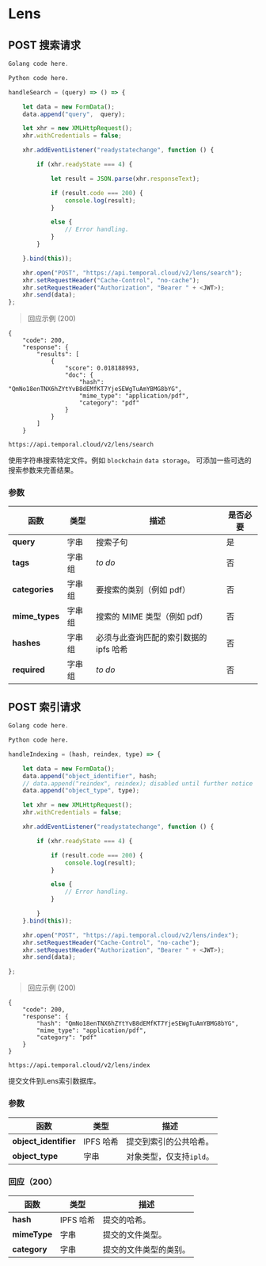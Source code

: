 # Lens

## POST 搜索请求

```go
Golang code here.
```

```python
Python code here.
```

```javascript
handleSearch = (query) => () => {

    let data = new FormData();
    data.append("query",  query);

    let xhr = new XMLHttpRequest();
    xhr.withCredentials = false;

    xhr.addEventListener("readystatechange", function () {

        if (xhr.readyState === 4) {

            let result = JSON.parse(xhr.responseText);

            if (result.code === 200) {
                console.log(result);
            }

            else {
                // Error handling.
            }
        }

    }.bind(this));

    xhr.open("POST", "https://api.temporal.cloud/v2/lens/search");
    xhr.setRequestHeader("Cache-Control", "no-cache");
    xhr.setRequestHeader("Authorization", "Bearer " + <JWT>);
    xhr.send(data);
};
```

> 回应示例 (200)

```
{
    "code": 200,
    "response": {
        "results": [
            {
                "score": 0.018188993,
                "doc": {
                    "hash": "QmNo18enTNX6hZYtYvB8dEMfKT7YjeSEWgTuAmYBMG8bYG",
                    "mime_type": "application/pdf",
                    "category": "pdf"
                }
            }
        ]
    }
```

`https://api.temporal.cloud/v2/lens/search`

使用字符串搜索特定文件。例如 `blockchain` `data storage`。
可添加一些可选的搜索参数来完善结果。

### 参数

| 函数 | 类型 | 描述 | 是否必要
|-----------|------|----------|------------------------
| <b>query</b>| 字串 | 搜索子句 | 是
| <b>tags</b> | 字串组 | *to do* | 否
| <b>categories</b> | 字串组 | 要搜索的类别（例如 pdf）| 否
| <b>mime_types</b> | 字串组 | 搜索的 MIME 类型（例如 pdf）| 否
| <b>hashes</b> | 字串组 | 必须与此查询匹配的索引数据的 ipfs 哈希| 否
| <b>required</b> | 字串组 | *to do* | 否

## POST 索引请求

```go
Golang code here.
```

```python
Python code here.
```

```javascript
handleIndexing = (hash, reindex, type) => {

    let data = new FormData();
    data.append("object_identifier", hash;
    // data.append("reindex", reindex); disabled until further notice
    data.append("object_type", type);

    let xhr = new XMLHttpRequest();
    xhr.withCredentials = false;

    xhr.addEventListener("readystatechange", function () {

        if (xhr.readyState === 4) {

            if (result.code === 200) {
                console.log(result);
            }

            else {
                // Error handling.
            }

        }
    }.bind(this));

    xhr.open("POST", "https://api.temporal.cloud/v2/lens/index");
    xhr.setRequestHeader("Cache-Control", "no-cache");
    xhr.setRequestHeader("Authorization", "Bearer " + <JWT>);
    xhr.send(data);

};
```

> 回应示例 (200)

```
{
    "code": 200,
    "response": {
        "hash": "QmNo18enTNX6hZYtYvB8dEMfKT7YjeSEWgTuAmYBMG8bYG",
        "mime_type": "application/pdf",
        "category": "pdf"
    }
}
```

`https://api.temporal.cloud/v2/lens/index`

提交文件到Lens索引数据库。

### 参数

| 函数 | 类型 | 描述
|-----------|------|-------------
| <b>object_identifier</b>| IPFS 哈希| 提交到索引的公共哈希。
| <b>object_type</b> | 字串 | 对象类型，仅支持`ipld`。

### 回应（200）

| 函数 | 类型 | 描述
|-----------|------|-------------
| <b>hash</b> | IPFS 哈希 | 提交的哈希。
| <b>mimeType</b> | 字串 | 提交的文件类型。
| <b>category</b> | 字串 | 提交的文件类型的类别。
